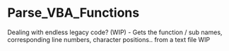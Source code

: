 # Parse_VBA_Functions
Dealing with endless legacy code? (WIP) - Gets the function / sub names, corresponding line numbers, character positions.. from a text file WIP
